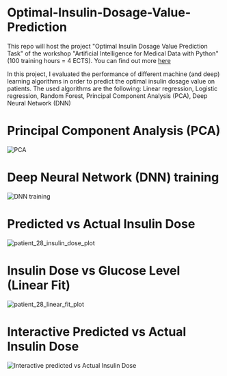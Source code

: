 # Optimal-Insulin-Dosage-Value-Prediction
This repo will host the project "Optimal Insulin Dosage Value Prediction Task" of the workshop "Artificial Intelligence for Medical Data with Python" (100 training hours = 4 ECTS). You can find out more [here](https://kedivim.aegean.gr/epimorfotikaview/course.php?c=96ae7adc7ac5e5b6777f84a75e582934a030a806)

In this project, I evaluated the performance of different machine (and deep) learning algorithms in order to predict the optimal insulin dosage value on patients. 
The used algorithms are the following:
Linear regression, Logistic regression, Random Forest, Principal Component Analysis (PCA), Deep Neural Network (DNN)

# Principal Component Analysis (PCA)
![PCA](https://github.com/user-attachments/assets/03a9fba5-4720-4bf9-bc38-549b1eba1506)

# Deep Neural Network (DNN) training
![DNN training](https://github.com/user-attachments/assets/2a1af2ef-ec9d-4c93-930e-d739f407576e)

# Predicted vs Actual Insulin Dose
![patient_28_insulin_dose_plot](https://github.com/user-attachments/assets/54655522-b843-40b8-b28f-1ecf0f4b0614)

# Insulin Dose vs Glucose Level (Linear Fit)
![patient_28_linear_fit_plot](https://github.com/user-attachments/assets/e06455d1-34c8-40ec-9142-07aa9ff382e6)

# Interactive Predicted vs Actual Insulin Dose
![Interactive predicted vs Actual Insulin Dose](https://github.com/user-attachments/assets/713718f5-2b36-4ba0-bd26-ddb9b6683d17)
